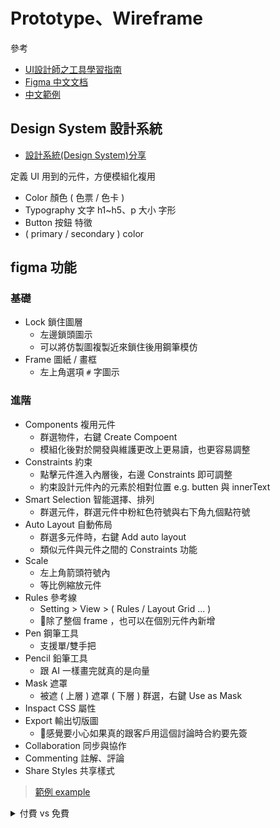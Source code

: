 # Prototype、Wireframe

參考 
* [UI設計師之工具學習指南](https://ithelp.ithome.com.tw/users/20112563/ironman/3828)
* [Figma 中文文档](https://figmachina.com/)
* [中文範例](https://www.figma.com/file/W0k3y7XqsNUboh1k39srLP/Figma-Basics-(%E4%B8%AD%E6%96%87)?node-id=0%3A286)

## Design System 設計系統

* [設計系統(Design System)分享](https://medium.com/uxeastmeetswest/%E8%A8%AD%E8%A8%88%E7%B3%BB%E7%B5%B1-design-system-%E5%88%86%E4%BA%AB-4e9052fa017)

定義 UI 用到的元件，方便模組化複用

* Color 顏色 ( 色票 / 色卡 )
* Typography 文字 h1~h5、p 大小 字形
* Button 按鈕 特徵
* ( primary / secondary ) color

## figma 功能 

### 基礎

* Lock 鎖住圖層
  * 左邊鎖頭圖示
  * 可以將仿製圖複製近來鎖住後用鋼筆模仿
* Frame 圖紙 / 畫框
  * 左上角選項 `#` 字圖示

### 進階

* Components 複用元件
  * 群選物件，右鍵 Create Compoent
  * 模組化後對於開發與維護更改上更易讀，也更容易調整
* Constraints 約束
  * 點擊元件進入內層後，右邊 Constraints 即可調整
  * 約束設計元件內的元素於相對位置 e.g. butten 與 innerText
* Smart Selection 智能選擇、排列
  * 群選元件，群選元件中粉紅色符號與右下角九個點符號
* Auto Layout 自動佈局
  * 群選多元件時，右鍵 Add auto layout
  * 類似元件與元件之間的 Constraints 功能
* Scale
  * 左上角箭頭符號內
  * 等比例縮放元件
* Rules 參考線
  * Setting > View > ( Rules / Layout Grid ... )
  * :triangular_flag_on_post:除了整個 frame ，也可以在個別元件內新增
* Pen 鋼筆工具
  * 支援單/雙手把
* Pencil 鉛筆工具
  * 跟 AI 一樣畫完就真的是向量
* Mask 遮罩
  * 被遮 ( 上層 ) 遮罩 ( 下層 ) 群選，右鍵 Use as Mask
* Inspact CSS 屬性
* Export 輸出切版圖
  * :triangular_flag_on_post:感覺要小心如果真的跟客戶用這個討論時合約要先簽
* Collaboration 同步與協作
* Commenting 註解、評論
* Share Styles 共享樣式

> [範例 example](https://www.figma.com/file/9wkJBpQzAdw8ECQaKEsflM/12%E5%B1%86%E9%90%B5%E4%BA%BA%E8%B3%BD?node-id=2%3A58)

<details>
 <summary>付費 vs 免費</summary>

### 初级版（Starter）- 免费
这是你创建个人帐户时的默认版本，允许你与最多一个其他设计师合作完成项目。

* 无限的文件存储空间
* 30 天版本历史记录
* 3 个项目
* 2 个编辑者
* 团队样式库

### 教育版（Education）- 免费
如果你是被认可教育机构的成员，那么你可以免费使用 Figma 专业版的所有功能：

* 无限的文件存储空间
* 无限的版本历史记录
* 无限的项目
* 无限的编辑者
* 团队样式库
* 团队组件库
* Slack 集成（评论通知）
* 私人项目（团队内可以创建私人项目，只有通过邀请才能加入）

</details>
